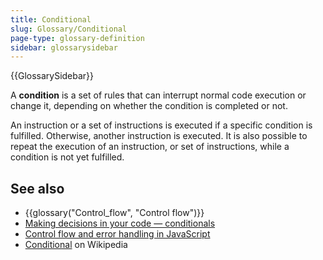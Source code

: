```yaml
---
title: Conditional
slug: Glossary/Conditional
page-type: glossary-definition
sidebar: glossarysidebar
---
```


{{GlossarySidebar}}

A **condition** is a set of rules that can interrupt normal code execution or change it, depending on whether the condition is completed or not.

An instruction or a set of instructions is executed if a specific condition is fulfilled. Otherwise, another instruction is executed. It is also possible to repeat the execution of an instruction, or set of instructions, while a condition is not yet fulfilled.

## See also

- {{glossary("Control_flow", "Control flow")}}
- [Making decisions in your code — conditionals](/en-US/docs/Learn/JavaScript/Building_blocks/conditionals)
- [Control flow and error handling in JavaScript](/en-US/docs/Web/JavaScript/Guide/Control_flow_and_error_handling)
- [Conditional](<https://en.wikipedia.org/wiki/Conditional_(computer_programming)>) on Wikipedia
